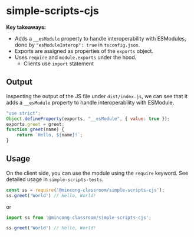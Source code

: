 # simple-scripts-cjs

**Key takeaways:**

* Adds a `__esModule` property to handle interoperability with ESModules, done by `"esModuleInterop": true` in `tsconfig.json`.
* Exports are assigned as properties of the `exports` object.
* Uses `require` and `module.exports` under the hood.
  * Clients use `import` statement

## Output

Inspecting the output of the JS file under `dist/index.js`, we can see that it adds a `__esModule` property to handle interoperability with ESModule.

```js
"use strict";
Object.defineProperty(exports, "__esModule", { value: true });
exports.greet = greet;
function greet(name) {
    return `Hello, ${name}!`;
}
```

## Usage

On the client side, you can use the module using the `require` keyword. See detailed usage in `simple-scripts-tests`.

```ts
const ss = require('@mincong-classroom/simple-scripts-cjs');
ss.greet('World') // Hello, World!
```

or

```ts
import ss from '@mincong-classroom/simple-scripts-cjs';

ss.greet('World') // Hello, World!
```

